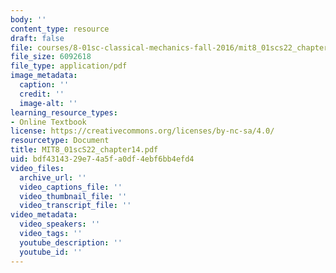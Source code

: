 ```yaml
---
body: ''
content_type: resource
draft: false
file: courses/8-01sc-classical-mechanics-fall-2016/mit8_01scs22_chapter14.pdf
file_size: 6092618
file_type: application/pdf
image_metadata:
  caption: ''
  credit: ''
  image-alt: ''
learning_resource_types:
- Online Textbook
license: https://creativecommons.org/licenses/by-nc-sa/4.0/
resourcetype: Document
title: MIT8_01scS22_chapter14.pdf
uid: bdf43143-29e7-4a5f-a0df-4ebf6bb4efd4
video_files:
  archive_url: ''
  video_captions_file: ''
  video_thumbnail_file: ''
  video_transcript_file: ''
video_metadata:
  video_speakers: ''
  video_tags: ''
  youtube_description: ''
  youtube_id: ''
---
```

